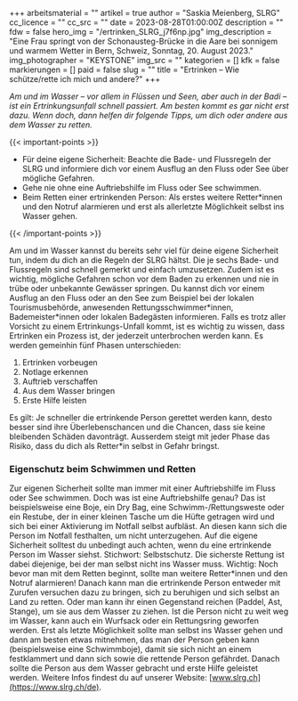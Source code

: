 +++
arbeitsmaterial = ""
artikel = true
author = "Saskia Meienberg, SLRG"
cc_licence = ""
cc_src = ""
date = 2023-08-28T01:00:00Z
description = ""
fdw = false
hero_img = "/ertrinken_SLRG_j7f6np.jpg"
img_description = "Eine Frau springt von der Schonausteg-Brücke in die Aare bei sonnigem und warmem Wetter in Bern, Schweiz, Sonntag, 20. August 2023."
img_photographer = "KEYSTONE"
img_src = ""
kategorien = []
kfk = false
markierungen = []
paid = false
slug = ""
title = "Ertrinken – Wie schütze/rette ich mich und andere?"
+++

_Am und im Wasser – vor allem in Flüssen und Seen, aber auch in der Badi – ist ein Ertrinkungsunfall schnell passiert. Am besten kommt es gar nicht erst dazu. Wenn doch, dann helfen dir folgende Tipps, um dich oder andere aus dem Wasser zu retten._

{{< important-points >}} 



<ul>

<li>Für deine eigene Sicherheit: Beachte die Bade- und Flussregeln der SLRG und informiere dich vor einem Ausflug an den Fluss oder See über mögliche Gefahren.</li>

<li>Gehe nie ohne eine Auftriebshilfe im Fluss oder See schwimmen.</li>

<li>Beim Retten einer ertrinkenden Person: Als erstes weitere Retter*innen und den Notruf alarmieren und erst als allerletzte Möglichkeit selbst ins Wasser gehen.</li>

</ul> {{< /important-points >}}

Am und im Wasser kannst du bereits sehr viel für deine eigene Sicherheit tun, indem du dich an die Regeln der SLRG hältst. Die je sechs Bade- und Flussregeln sind schnell gemerkt und einfach umzusetzen. Zudem ist es wichtig, mögliche Gefahren schon vor dem Baden zu erkennen und nie in trübe oder unbekannte Gewässer springen. Du kannst dich vor einem Ausflug an den Fluss oder an den See zum Beispiel bei der lokalen Tourismusbehörde, anwesenden Rettungsschwimmer\*innen, Bademeister\*innen oder lokalen Badegästen informieren. Falls es trotz aller Vorsicht zu einem Ertrinkungs-Unfall kommt, ist es wichtig zu wissen, dass Ertrinken ein Prozess ist, der jederzeit unterbrochen werden kann. Es werden gemeinhin fünf Phasen unterschieden:
1. Ertrinken vorbeugen
2. Notlage erkennen
3. Auftrieb verschaffen
4. Aus dem Wasser bringen
5. Erste Hilfe leisten

Es gilt: Je schneller die ertrinkende Person gerettet werden kann, desto besser sind ihre Überlebenschancen und die Chancen, dass sie keine bleibenden Schäden davonträgt. Ausserdem steigt mit jeder Phase das Risiko, dass du dich als Retter*in selbst in Gefahr bringst.

### Eigenschutz beim Schwimmen und Retten

Zur eigenen Sicherheit sollte man immer mit einer Auftriebshilfe im Fluss oder See schwimmen. Doch was ist eine Auftriebshilfe genau? Das ist beispielsweise eine Boje, ein Dry Bag, eine Schwimm-/Rettungsweste oder ein Restube, der in einer kleinen Tasche um die Hüfte getragen wird und sich bei einer Aktivierung im Notfall selbst aufbläst. An diesen kann sich die Person im Notfall festhalten, um nicht unterzugehen. Auf die eigene Sicherheit solltest du unbedingt auch achten, wenn du eine ertrinkende Person im Wasser siehst. Stichwort: Selbstschutz. Die sicherste Rettung ist dabei diejenige, bei der man selbst nicht ins Wasser muss. Wichtig: Noch bevor man mit dem Retten beginnt, sollte man weitere Retter*innen und den Notruf alarmieren! Danach kann man die ertrinkende Person entweder mit Zurufen versuchen dazu zu bringen, sich zu beruhigen und sich selbst an Land zu retten. Oder man kann ihr einen Gegenstand reichen (Paddel, Ast, Stange), um sie aus dem Wasser zu ziehen. Ist die Person nicht zu weit weg im Wasser, kann auch ein Wurfsack oder ein Rettungsring geworfen werden. Erst als letzte Möglichkeit sollte man selbst ins Wasser gehen und dann am besten etwas mitnehmen, das man der Person geben kann (beispielsweise eine Schwimmboje), damit sie sich nicht an einem festklammert und dann sich sowie die rettende Person gefährdet. Danach sollte die Person aus dem Wasser gebracht und erste Hilfe geleistet werden. Weitere Infos findest du auf unserer Website: [www.slrg.ch](https://www.slrg.ch/de).
